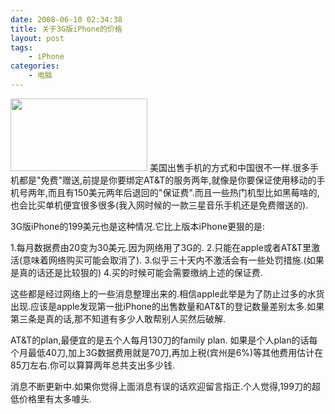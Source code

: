 ```yaml
---
date: 2008-06-10 02:34:38
title: 关于3G版iPhone的价格
layout: post
tags:
    - iPhone
categories:
    - 电脑
---
```

<img class="alignleft size-full wp-image-414" title="iphone20" src="http://pic.ztpala.com/wp-content/uploads/2008/06/iphone20.png" alt="" width="219" height="116" /> 美国出售手机的方式和中国很不一样.很多手机都是"免费"赠送,前提是你要绑定AT&amp;T的服务两年,就像是你要保证使用移动的手机号两年,而且有150美元两年后退回的"保证费".而且一些热门机型比如黑莓啥的,也会比买单机便宜很多很多(我入网时候的一款三星音乐手机还是免费赠送的).

3G版iPhone的199美元也是这种情况.它比上版本iPhone更狠的是:

1.每月数据费由20变为30美元.因为网络用了3G的.
2.只能在apple或者AT&amp;T里激活(意味着网络购买可能会取消了).
3.似乎三十天内不激活会有一些处罚措施.(如果是真的话还是比较狠的)
4.买的时候可能会需要缴纳上述的保证费.

这些都是经过网络上的一些消息整理出来的.相信apple此举是为了防止过多的水货出现.应该是apple发现第一批iPhone的出售数量和AT&amp;T的登记数量差别太多.如果第三条是真的话,那不知道有多少人敢帮别人买然后破解.

AT&amp;T的plan,最便宜的是五个人每月130刀的family plan. 如果是个人plan的话每个月最低40刀,加上3G数据费用就是70刀,再加上税(宾州是6%)等其他费用估计在85刀左右.你可以算算两年总共支出多少钱.

消息不断更新中.如果你觉得上面消息有误的话欢迎留言指正.个人觉得,199刀的超低价格里有太多噱头.
